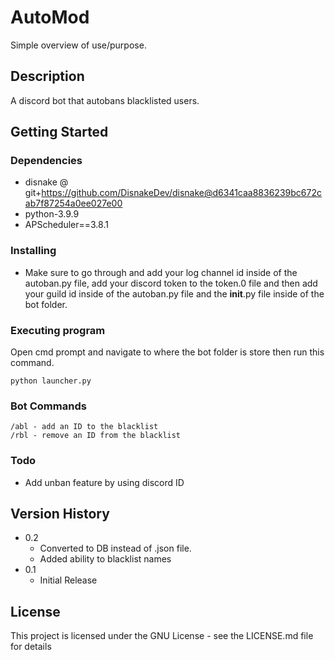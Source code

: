 # AutoMod

Simple overview of use/purpose.

## Description

A discord bot that autobans blacklisted users.

## Getting Started

### Dependencies

* disnake @ git+https://github.com/DisnakeDev/disnake@d6341caa8836239bc672cab7f87254a0ee027e00
* python-3.9.9
* APScheduler==3.8.1

### Installing

* Make sure to go through and add your log channel id inside of the autoban.py file, add your discord token to the token.0 file and then add your guild id inside of the autoban.py file and the __init__.py file inside of the bot folder.

### Executing program

Open cmd prompt and navigate to where the bot folder is store then run this command.
```
python launcher.py
```

### Bot Commands
```
/abl - add an ID to the blacklist
/rbl - remove an ID from the blacklist
```
### Todo
* Add unban feature by using discord ID

## Version History
* 0.2
   * Converted to DB instead of .json file. 
   * Added ability to blacklist names
* 0.1
    * Initial Release

## License

This project is licensed under the GNU License - see the LICENSE.md file for details
